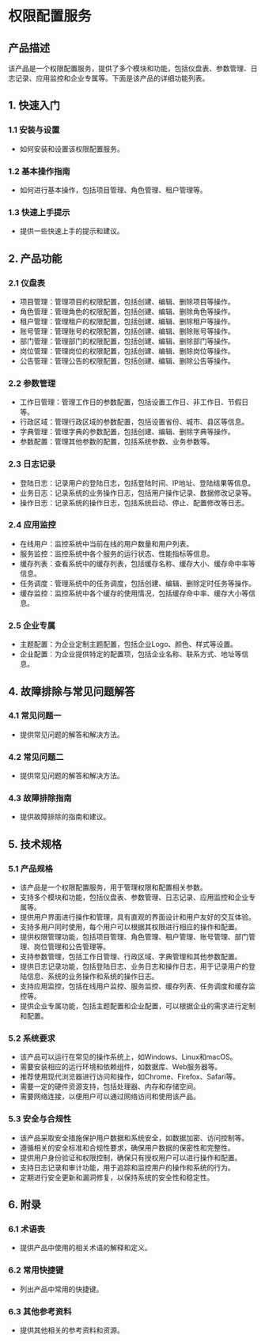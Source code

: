 # 权限配置服务

## 产品描述

该产品是一个权限配置服务，提供了多个模块和功能，包括仪盘表、参数管理、日志记录、应用监控和企业专属等。下面是该产品的详细功能列表。

## 1. 快速入门
   ### 1.1 安装与设置
   - 如何安装和设置该权限配置服务。
   
   ### 1.2 基本操作指南
   - 如何进行基本操作，包括项目管理、角色管理、租户管理等。
   
   ### 1.3 快速上手提示
   - 提供一些快速上手的提示和建议。

## 2. 产品功能
   ### 2.1 仪盘表
   - 项目管理：管理项目的权限配置，包括创建、编辑、删除项目等操作。
   - 角色管理：管理角色的权限配置，包括创建、编辑、删除角色等操作。
   - 租户管理：管理租户的权限配置，包括创建、编辑、删除租户等操作。
   - 账号管理：管理账号的权限配置，包括创建、编辑、删除账号等操作。
   - 部门管理：管理部门的权限配置，包括创建、编辑、删除部门等操作。
   - 岗位管理：管理岗位的权限配置，包括创建、编辑、删除岗位等操作。
   - 公告管理：管理公告的权限配置，包括创建、编辑、删除公告等操作。
   
   ### 2.2 参数管理
   - 工作日管理：管理工作日的参数配置，包括设置工作日、非工作日、节假日等。
   - 行政区域：管理行政区域的参数配置，包括设置省份、城市、县区等信息。
   - 字典管理：管理字典的参数配置，包括创建、编辑、删除字典等操作。
   - 参数配置：管理其他参数的配置，包括系统参数、业务参数等。
   
   ### 2.3 日志记录
   - 登陆日志：记录用户的登陆日志，包括登陆时间、IP地址、登陆结果等信息。
   - 业务日志：记录系统的业务操作日志，包括用户操作记录、数据修改记录等。
   - 操作日志：记录系统的操作日志，包括系统启动、停止、配置修改等日志。
   
   ### 2.4 应用监控
   - 在线用户：监控系统中当前在线的用户数量和用户列表。
   - 服务监控：监控系统中各个服务的运行状态、性能指标等信息。
   - 缓存列表：查看系统中的缓存列表，包括缓存名称、缓存大小、缓存命中率等信息。
   - 任务调度：管理系统中的任务调度，包括创建、编辑、删除定时任务等操作。
   - 缓存监控：监控系统中各个缓存的使用情况，包括缓存命中率、缓存大小等信息。
   
   ### 2.5 企业专属
   - 主题配置：为企业定制主题配置，包括企业Logo、颜色、样式等设置。
   - 企业配置：为企业提供特定的配置项，包括企业名称、联系方式、地址等信息。

## 4. 故障排除与常见问题解答
   ### 4.1 常见问题一
   - 提供常见问题的解答和解决方法。
   
   ### 4.2 常见问题二
   - 提供常见问题的解答和解决方法。
   
   ### 4.3 故障排除指南
   - 提供故障排除的指南和建议。

## 5. 技术规格

### 5.1 产品规格
- 该产品是一个权限配置服务，用于管理权限和配置相关参数。
- 支持多个模块和功能，包括仪盘表、参数管理、日志记录、应用监控和企业专属等。
- 提供用户界面进行操作和管理，具有直观的界面设计和用户友好的交互体验。
- 支持多用户同时使用，每个用户可以根据其权限进行相应的操作和配置。
- 提供权限管理功能，包括项目管理、角色管理、租户管理、账号管理、部门管理、岗位管理和公告管理等。
- 支持参数管理，包括工作日管理、行政区域、字典管理和其他参数配置。
- 提供日志记录功能，包括登陆日志、业务日志和操作日志，用于记录用户的登陆信息、系统的业务操作和系统的操作日志。
- 支持应用监控，包括在线用户监控、服务监控、缓存列表、任务调度和缓存监控等。
- 提供企业专属功能，包括主题配置和企业配置，可以根据企业的需求进行定制和配置。

### 5.2 系统要求
- 该产品可以运行在常见的操作系统上，如Windows、Linux和macOS。
- 需要安装相应的运行环境和依赖组件，如数据库、Web服务器等。
- 推荐使用现代浏览器进行访问和操作，如Chrome、Firefox、Safari等。
- 需要一定的硬件资源支持，包括处理器、内存和存储空间。
- 需要网络连接，以便用户可以通过网络访问和使用该产品。

### 5.3 安全与合规性
- 该产品采取安全措施保护用户数据和系统安全，如数据加密、访问控制等。
- 遵循相关的安全标准和合规性要求，确保用户数据的保密性和完整性。
- 提供用户身份验证和权限控制，确保只有授权用户可以进行操作和配置。
- 支持日志记录和审计功能，用于追踪和监控用户的操作和系统的行为。
- 定期进行安全更新和漏洞修复，以保持系统的安全性和稳定性。

## 6. 附录
   ### 6.1 术语表
   - 提供产品中使用的相关术语的解释和定义。
   
   ### 6.2 常用快捷键
   - 列出产品中常用的快捷键。
   
   ### 6.3 其他参考资料
   - 提供其他相关的参考资料和资源。
